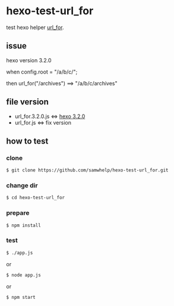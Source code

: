 # hexo-test-url_for

test hexo helper [url_for](https://hexo.io/docs/helpers.html#url-for).

## issue

hexo version 3.2.0

when config.root = "/a/b/c/";

then url_for("/archives") ==> "/a/b/c/archives"


## file version

* url_for.3.2.0.js <=> [hexo 3.2.0](https://github.com/hexojs/hexo/blob/3.2.0/lib/plugins/helper/url_for.js)
* url_for.js <=> fix version


## how to test

### clone

``` sh
$ git clone https://github.com/samwhelp/hexo-test-url_for.git
```

### change dir

``` sh
$ cd hexo-test-url_for
```

### prepare

``` sh
$ npm install
```

### test

``` sh
$ ./app.js
```
or

``` sh
$ node app.js
```

or

``` sh
$ npm start
```
